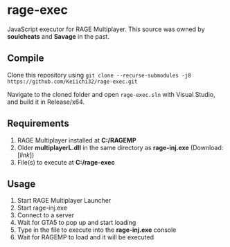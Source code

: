 # rage-exec

JavaScript executor for RAGE Multiplayer. This source was owned by **soulcheats** and **Savage** in the past.

## Compile

Clone this repository using `git clone --recurse-submodules -j8 https://github.com/Keiichi32/rage-exec.git`

Navigate to the cloned folder and open `rage-exec.sln` with Visual Studio, and build it in Release/x64.

## Requirements

1) RAGE Multiplayer installed at **C:/RAGEMP**
2) Older **multiplayerL.dll** in the same directory as **rage-inj.exe** (Download: [_link_])
3) File(s) to execute at **C:/rage-exec**

## Usage

1) Start RAGE Multiplayer Launcher
2) Start rage-inj.exe
3) Connect to a server
4) Wait for GTA5 to pop up and start loading
5) Type in the file to execute into the **rage-inj.exe** console
6) Wait for RAGEMP to load and it will be executed
